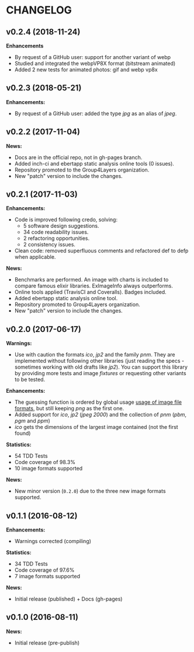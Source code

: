 # CHANGELOG

## v0.2.4 (2018-11-24)

**Enhancements**

- By request of a GitHub user: support for another variant of webp
- Studied and integrated the webpVP8X format (bitstream animated)
- Added 2 new tests for animated photos: gif and webp vp8x

## v0.2.3 (2018-05-21)

**Enhancements:**

- By request of a GitHub user: added the type *jpg* as an alias of *jpeg*.

## v0.2.2 (2017-11-04)

**News:**

- Docs are in the official repo, not in gh-pages branch.
- Added inch-ci and ebertapp static analysis online tools (0 issues).
- Repository promoted to the Group4Layers organization.
- New "patch" version to include the changes.

## v0.2.1 (2017-11-03)

**Enhancements:**

- Code is improved following credo, solving:
  - 5 software design suggestions.
  - 34 code readability issues.
  - 2 refactoring opportunities.
  - 2 consistency issues.
- Clean code: removed superfluous comments and refactored def to defp when applicable.

**News:**

- Benchmarks are performed. An image with charts is included to compare famous elixir libraries. ExImageInfo always outperforms.
- Online tools applied (TravisCI and Coveralls). Badges included.
- Added ebertapp static analysis online tool.
- Repository promoted to Group4Layers organization.
- New "patch" version to include the changes.

## v0.2.0 (2017-06-17)

**Warnings:**

- Use with caution the formats *ico*, *jp2* and the family *pnm*. They are implemented without following other libraries (just reading the specs - sometimes working with old drafts like *jp2*). You can support this library by providing more tests and image *fixtures* or requesting other variants to be tested.

**Enhancements:**

- The guessing function is ordered by global usage [usage of image file formats](https://w3techs.com/technologies/overview/image_format/all), but still keeping *png* as the first one.
- Added support for *ico*, *jp2* (*jpeg 2000*) and the collection of *pnm* (*pbm*, *pgm* and *ppm*)
- *ico* gets the dimensions of the largest image contained (not the first found)

**Statistics:**

- 54 TDD Tests
- Code coverage of 98.3%
- 10 image formats supported

**News:**

- New minor version (`0.2.0`) due to the three new image formats supported.

## v0.1.1 (2016-08-12)

**Enhancements:**

- Warnings corrected (compiling)

**Statistics:**

- 34 TDD Tests
- Code coverage of 97.6%
- 7 image formats supported

**News:**

- Initial release (published) + Docs (gh-pages)

## v0.1.0 (2016-08-11)

**News:**

- Initial release (pre-publish)
